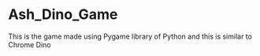 # Ash_Dino_Game
This is the game made using Pygame library of Python and this is similar to Chrome Dino
